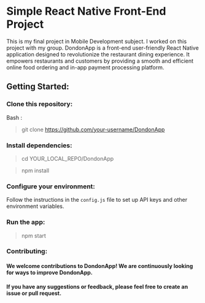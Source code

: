 # Simple React Native Front-End Project

This is my final project in Mobile Development subject. I worked on this project with my group.
DondonApp is a front-end user-friendly React Native application designed to revolutionize the restaurant dining experience.
It empowers restaurants and customers by providing a smooth and efficient online food ordering and in-app payment processing platform.



## Getting Started:

### Clone this repository: 

Bash : 
> git clone https://github.com/your-username/DondonApp

### Install dependencies: 
> cd YOUR_LOCAL_REPO/DondonApp

> npm install

### Configure your environment:
Follow the instructions in the ``` config.js ``` file to set up API keys and other environment variables.

### Run the app:

> npm start

### Contributing:
#### We welcome contributions to DondonApp! We are continuously looking for ways to improve DondonApp.
#### If you have any suggestions or feedback, please feel free to create an issue or pull request.
